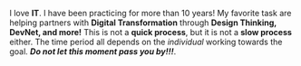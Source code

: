 I love **IT**. I have been practicing for more than 10 years! My favorite task are helping partners with **Digital Transformation** through **Design Thinking, DevNet, and more!** This is not a __quick process__, but it is not a __slow process__ either. The time period all depends on the *individual* working towards the goal. 
**_Do not let this moment pass you by!!!_**.
